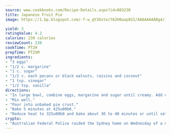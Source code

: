 ```yaml
---
source: www.cookbooks.com/Recipe-Details.aspx?id=803230
title: Japanese Fruit Pie
image: https://1.bp.blogspot.com/-f-w_qY3Osto/YA2H0aap8SI/AAAAAAAABg4/17myAO5s9b8JksYvWDXpYkaDlcY0g6k_gCLcBGAsYHQ/s296/3.png

yield: 3
ratingValue: 4.2
calories: 239 calories
reviewCount: 238
cookTime: PT2H
prepTime: PT25M
ingredients:
- "3 eggs"
- "1/2 c. margarine"
- "1 c. sugar"
- "1/2 c. each pecans or black walnuts, raisins and coconut"
- "1 tsp. vinegar"
- "1/2 tsp. vanilla"
directions:
- "In large bowl, combine eggs, margarine and sugar until creamy. Add nuts, raisins, coconut, vanilla and vinegar."
- "Mix well."
- "Pour into unbaked pie crust."
- "Bake 5 minutes at 425u00b0."
- "Reduce heat to 325u00b0 and bake about 30 to 40 minutes or until set."
crypto:
- "Australian Federal Police raided the Sydney home on Wednesday of a man named by Wired magazine as the probable creator of cryptocurrency bitcoin, a Reuters witness said."
---
```

